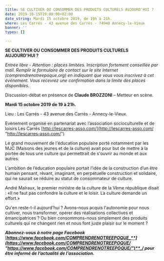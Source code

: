 ```yaml
---
title: SE CULTIVER OU CONSOMMER DES PRODUITS CULTURELS AUJOURD'HUI ?
date: 2019-10-15T19:00:00+02:00
date_string: Mardi 15 octobre 2019, de 19h à 21h.
where: Les Carrés - 43 avenue des Carrés - 74940 Annecy-le-Vieux
banner: ''
types: []

---
```

**SE CULTIVER OU CONSOMMER DES PRODUITS CULTURELS AUJOURD'HUI ?**

_Entrée libre - Attention : places limitées. Inscription fortement conseillée par mail. Remplir le formulaire de contact sur le site Internet (comprendrenotreepoque.org) en indiquant que vous vous inscrivez à cet événement. Vous recevrez une confirmation dans la limite des places disponibles._

Discussion-débat en présence de **Claude BROZZONI** – Metteur en scène.

**Mardi 15 octobre 2019 de 19 à 21h.**

Lieu : Les Carrés - 43 avenue des Carrés - Annecy-le-Vieux.

Evènement organisé en partenariat avec l’association socioculturelle et de loisirs Les Carrés  [http://lescarres-asso.com/](http://lescarres-asso.com/ "http://lescarres-asso.com/")

Le grand mouvement de l'éducation populaire porté notamment par les MJC (Maisons des jeunes et de la culture) avait pour but de mettre à la portée de tous une culture qui permettrait de s'ouvrir au monde et aux autres.

L’ambition de l’éducation populaire portait l’idée de la construction d’un être humain pensant, rêvant, imaginant, en perpétuelle construction et solidaire, qui ne saurait se réduire au statut de consommateur de culture.

André Malraux, le premier ministre de la culture de la Vème république disait : «Il ne faut pas confondre la culture et le loisir. La culture demande un effort.»

Qu'en reste-t-il aujourd'hui ? Avons-nous acquis l'autonomie pour nous cultiver, nous transformer, opérer des réalisations collectives et émancipatrices ? Ou bien consommons-nous simplement des produits culturels qui ne changent rien et nous font juste plaisir sur le moment ?

**_Abonnez-vous à notre page Facebook_** [**_https://www.facebook.com/COMPRENDRENOTREEPOQUE_**](https://www.facebook.com/COMPRENDRENOTREEPOQUE/ "https://www.facebook.com/COMPRENDRENOTREEPOQUE/")**_/ pour être informé de l’actualité de l’association._**